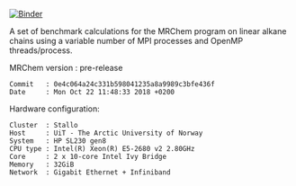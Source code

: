 [![Binder](https://mybinder.org/badge_logo.svg)](https://mybinder.org/v2/gh/stigrj/mrchem-benchmark/stallo/oct-2018)

A set of benchmark calculations for the MRChem program
on linear alkane chains using a variable number of
MPI processes and OpenMP threads/process.

MRChem version : pre-release

```
Commit   : 0e4c064a24c331b598041235a8a9989c3bfe436f
Date     : Mon Oct 22 11:48:33 2018 +0200
```


Hardware configuration:

```
Cluster  : Stallo
Host     : UiT - The Arctic University of Norway
System   : HP SL230 gen8
CPU type : Intel(R) Xeon(R) E5-2680 v2 2.80GHz
Core     : 2 x 10-core Intel Ivy Bridge
Memory   : 32GiB
Network  : Gigabit Ethernet + Infiniband
```
